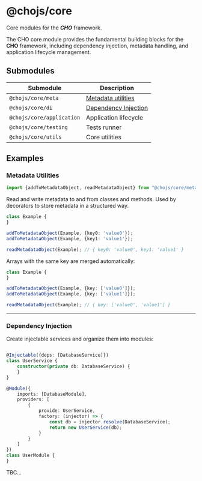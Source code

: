 # @chojs/core

Core modules for the **_CHO_** framework.

The CHO core module provides the fundamental building blocks for the **CHO** framework,
including dependency injection, metadata handling, and application lifecycle management.

## Submodules

| Submodule                 | Description                                   |
|---------------------------|-----------------------------------------------|
| `@chojs/core/meta`        | [Metadata utilities](#metadata-utilities)     |
| `@chojs/core/di`          | [Dependency Injection](#dependency-injection) |
| `@chojs/core/application` | Application lifecycle                         |
| `@chojs/core/testing`     | Tests runner                                  |
| `@chojs/core/utils`       | Core utilities                                |

## Examples

### Metadata Utilities

```ts
import {addToMetadataObject, readMetadataObject} from "@chojs/core/meta";
```

Read and write metadata to and from classes and methods. Used by decorators to store metadata in a structured way.

```ts
class Example {
}

addToMetadataObject(Example, {key0: 'value0'});
addToMetadataObject(Example, {key1: 'value1'});

readMetadataObject(Example); // { key0: 'value0', key1: 'value1' }
```

Arrays with the same key are merged automatically:

```ts
class Example {
}

addToMetadataObject(Example, {key: ['value0']});
addToMetadataObject(Example, {key: ['value1']});

readMetadataObject(Example); // { key: ['value0', 'value1'] }
```

---

### Dependency Injection

Create injectable services and organize them into modules:

```ts

@Injectable({deps: [DatabaseService]})
class UserService {
    constructor(private db: DatabaseService) {
    }
}

@Module({
    imports: [DatabaseModule],
    providers: [
        {
            provide: UserService,
            factory: (injector) => {
                const db = injector.resolve(DatabaseService);
                return new UserService(db);
            }
        }
    ]
})
class UserModule {
}
```

TBC...